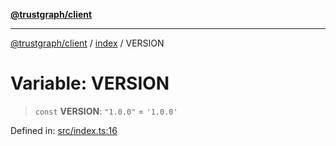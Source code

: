 [**@trustgraph/client**](../../README.md)

***

[@trustgraph/client](../../README.md) / [index](../README.md) / VERSION

# Variable: VERSION

> `const` **VERSION**: `"1.0.0"` = `'1.0.0'`

Defined in: [src/index.ts:16](https://github.com/trustgraph-ai/trustgraph-ts-client/blob/dd779923b4eaffccd17ba61aaee70d2766e28e49/src/index.ts#L16)
